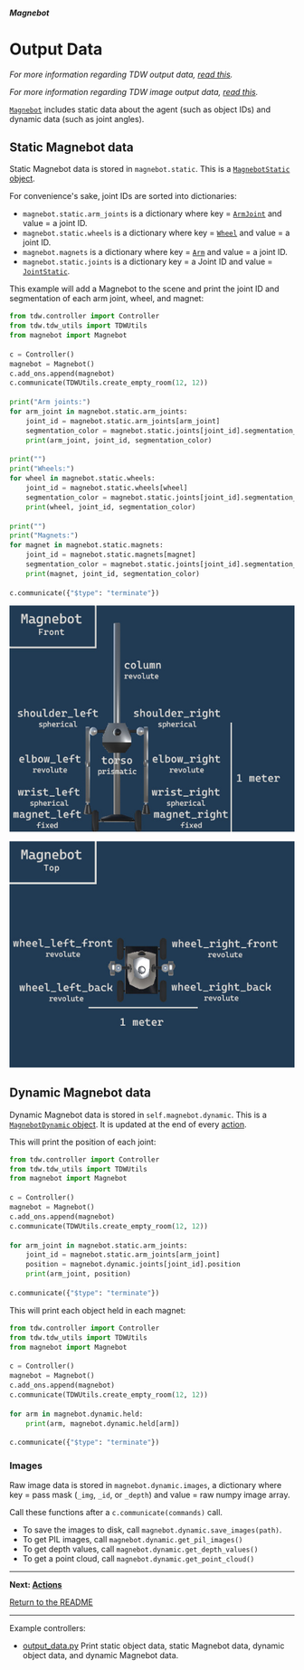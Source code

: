 ##### Magnebot

# Output Data

*For more information regarding TDW output data, [read this](https://github.com/threedworld-mit/tdw/blob/master/Documentation/lessons/core_concepts/output_data.md).*

*For more information regarding TDW image output data, [read this](https://github.com/threedworld-mit/tdw/blob/master/Documentation/lessons/core_concepts/images.md).*

[`Magnebot`](../../api/magnebot.md) includes static data about the agent (such as object IDs) and dynamic data (such as joint angles). 

## Static Magnebot data

Static Magnebot data is stored in `magnebot.static`. This is a [`MagnebotStatic` object](../../api/magnebot_static.md).

For convenience's sake, joint IDs are sorted into dictionaries:

- `magnebot.static.arm_joints` is a dictionary where key = [`ArmJoint`](../../api/arm_joint.md) and value = a joint ID.
- `magnebot.static.wheels` is a dictionary where key = [`Wheel`](../../api/wheel.md) and value = a joint ID.
- `magnebot.magnets` is a dictionary where key = [`Arm`](../../api/arm.md) and value = a joint ID.
- `magnebot.static.joints` is a dictionary key = a Joint ID and value = [`JointStatic`](https://github.com/threedworld-mit/tdw/blob/master/Documentation/python/robot_data/joint_static.md).

This example will add a Magnebot to the scene and print the joint ID and segmentation of each arm joint, wheel, and magnet:

```python
from tdw.controller import Controller
from tdw.tdw_utils import TDWUtils
from magnebot import Magnebot

c = Controller()
magnebot = Magnebot()
c.add_ons.append(magnebot)
c.communicate(TDWUtils.create_empty_room(12, 12))

print("Arm joints:")
for arm_joint in magnebot.static.arm_joints:
    joint_id = magnebot.static.arm_joints[arm_joint]
    segmentation_color = magnebot.static.joints[joint_id].segmentation_color
    print(arm_joint, joint_id, segmentation_color)

print("")
print("Wheels:")
for wheel in magnebot.static.wheels:
    joint_id = magnebot.static.wheels[wheel]
    segmentation_color = magnebot.static.joints[joint_id].segmentation_color
    print(wheel, joint_id, segmentation_color)

print("")
print("Magnets:")
for magnet in magnebot.static.magnets:
    joint_id = magnebot.static.magnets[magnet]
    segmentation_color = magnebot.static.joints[joint_id].segmentation_color
    print(magnet, joint_id, segmentation_color)

c.communicate({"$type": "terminate"})
```

![](../images/magnebot_diagram/magnebot_front.jpg)

![](../images/magnebot_diagram/magnebot_top.jpg)

## Dynamic Magnebot data

Dynamic Magnebot data is stored in `self.magnebot.dynamic`. This is a [`MagnebotDynamic` object](../../api/magnebot_static.md). It is updated at the end of every [action](actions.md).

This will print the position of each joint:

```python
from tdw.controller import Controller
from tdw.tdw_utils import TDWUtils
from magnebot import Magnebot

c = Controller()
magnebot = Magnebot()
c.add_ons.append(magnebot)
c.communicate(TDWUtils.create_empty_room(12, 12))

for arm_joint in magnebot.static.arm_joints:
    joint_id = magnebot.static.arm_joints[arm_joint]
    position = magnebot.dynamic.joints[joint_id].position
    print(arm_joint, position)

c.communicate({"$type": "terminate"})
```

This will print each object held in each magnet:

```python
from tdw.controller import Controller
from tdw.tdw_utils import TDWUtils
from magnebot import Magnebot

c = Controller()
magnebot = Magnebot()
c.add_ons.append(magnebot)
c.communicate(TDWUtils.create_empty_room(12, 12))

for arm in magnebot.dynamic.held:
    print(arm, magnebot.dynamic.held[arm])

c.communicate({"$type": "terminate"})
```

### Images

Raw image data is stored in `magnebot.dynamic.images`, a dictionary where key = pass mask (`_img`, `_id`, or `_depth`) and value = raw numpy image array.

Call these functions after a `c.communicate(commands)` call.

- To save the images to disk, call `magnebot.dynamic.save_images(path)`.
- To get PIL images, call `magnebot.dynamic.get_pil_images()`
- To get depth values, call `magnebot.dynamic.get_depth_values()`
- To get a point cloud, call `magnebot.dynamic.get_point_cloud()`

***

**Next: [Actions](actions.md)**

[Return to the README](../../../README.md)

***

Example controllers:

- [output_data.py](https://github.com/alters-mit/magnebot/blob/main/controllers/examples/magnebot/output_data.py) Print static object data, static Magnebot data, dynamic object data, and dynamic Magnebot data.